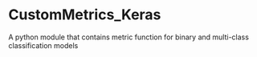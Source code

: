 # CustomMetrics_Keras
A python module that contains metric function for binary and multi-class classification models

